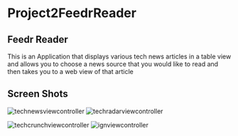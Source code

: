 # Project2FeedrReader

## Feedr Reader 

This is an Application that displays various tech news articles in a table view and allows you to choose 
a news source that you would like to read and then takes you to a web view of that article 

## Screen Shots 

![technewsviewcontroller](https://cloud.githubusercontent.com/assets/17465337/21598593/494e46ea-d12d-11e6-8082-9fca78eedc61.png)             ![techradarviewcontroller](https://cloud.githubusercontent.com/assets/17465337/21598597/5b78d2a4-d12d-11e6-9009-eabfbbfc0f7f.png)

![techcrunchviewcontroller](https://cloud.githubusercontent.com/assets/17465337/21598603/6ded1684-d12d-11e6-8c78-c764844d4b9c.png)            ![ignviewcontroller](https://cloud.githubusercontent.com/assets/17465337/21598610/77db6236-d12d-11e6-9519-8e2af79ce69e.png)

